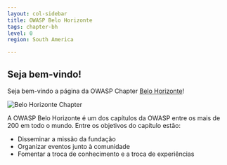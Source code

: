 ```yaml
---
layout: col-sidebar
title: OWASP Belo Horizonte
tags: chapter-bh
level: 0
region: South America

---
```


## Seja bem-vindo!
Seja bem-vindo a página da OWASP Chapter [Belo Horizonte](https://pt.wikipedia.org/wiki/Belo_Horizonte)!

![Belo Horizonte Chapter](assets/images/img_principal.jpeg")

A OWASP Belo Horizonte é um dos capítulos da OWASP entre os mais de 200
em todo o mundo. Entre os objetivos do capítulo estão:

* Disseminar a missão da fundação
* Organizar eventos junto à comunidade
* Fomentar a troca de conhecimento e a troca de experiências